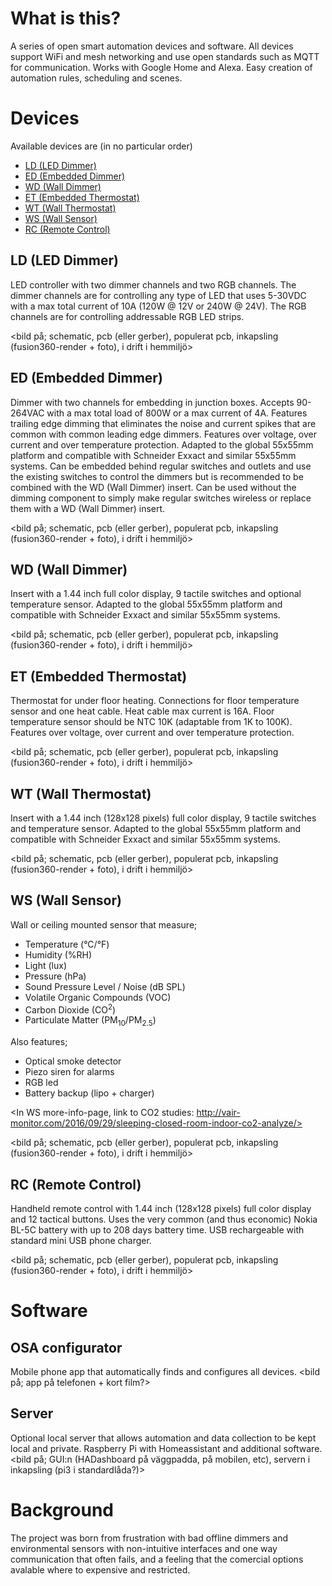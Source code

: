 # What is this?
A series of open smart automation devices and software. All devices support WiFi and mesh networking and use open standards such as MQTT for communication. Works with Google Home and Alexa. Easy creation of automation rules, scheduling and scenes.

# Devices
Available devices are (in no particular order)
* [LD (LED Dimmer)](#ld-led-dimmer)
* [ED (Embedded Dimmer)](#ed-embedded-dimmer)
* [WD (Wall Dimmer)](#wd-wall-dimmer)
* [ET (Embedded Thermostat)](#et-embedded-thermostat)
* [WT (Wall Thermostat)](#wt-wall-thermostat)
* [WS (Wall Sensor)](#ws-wall-sensor)
* [RC (Remote Control)](#rc-remote-control)

## LD (LED Dimmer)
LED controller with two dimmer channels and two RGB channels.
The dimmer channels are for controlling any type of LED that uses 5-30VDC with a max total current of 10A (120W @ 12V or 240W @ 24V).
The RGB channels are for controlling addressable RGB LED strips.

<bild på; schematic, pcb (eller gerber), populerat pcb, inkapsling (fusion360-render + foto), i drift i hemmiljö>

## ED (Embedded Dimmer)
Dimmer with two channels for embedding in junction boxes. Accepts 90-264VAC with a max total load of 800W or a max current of 4A.
Features trailing edge dimming that eliminates the noise and current spikes that are common with common leading edge dimmers.
Features over voltage, over current and over temperature protection.
Adapted to the global 55x55mm platform and compatible with Schneider Exxact and similar 55x55mm systems.
Can be embedded behind regular switches and outlets and use the existing switches to control the dimmers but is recommended to be combined with the WD (Wall Dimmer) insert.
Can be used without the dimming component to simply make regular switches wireless or replace them with a WD (Wall Dimmer) insert.

<bild på; schematic, pcb (eller gerber), populerat pcb, inkapsling (fusion360-render + foto), i drift i hemmiljö>

## WD (Wall Dimmer)
Insert with a 1.44 inch full color display, 9 tactile switches and optional temperature sensor.
Adapted to the global 55x55mm platform and compatible with Schneider Exxact and similar 55x55mm systems.

<bild på; schematic, pcb (eller gerber), populerat pcb, inkapsling (fusion360-render + foto), i drift i hemmiljö>

## ET (Embedded Thermostat)
Thermostat for under floor heating. Connections for floor temperature sensor and one heat cable.
Heat cable max current is 16A.
Floor temperature sensor should be NTC 10K (adaptable from 1K to 100K).
Features over voltage, over current and over temperature protection.

<bild på; schematic, pcb (eller gerber), populerat pcb, inkapsling (fusion360-render + foto), i drift i hemmiljö>

## WT (Wall Thermostat)
Insert with a 1.44 inch (128x128 pixels) full color display, 9 tactile switches and temperature sensor.
Adapted to the global 55x55mm platform and compatible with Schneider Exxact and similar 55x55mm systems.

<bild på; schematic, pcb (eller gerber), populerat pcb, inkapsling (fusion360-render + foto), i drift i hemmiljö>

## WS (Wall Sensor)
Wall or ceiling mounted sensor that measure;
* Temperature (°C/°F)
* Humidity (%RH)
* Light (lux)
* Pressure (hPa)
* Sound Pressure Level / Noise (dB SPL)
* Volatile Organic Compounds (VOC)
* Carbon Dioxide (CO<sup>2</sup>)
* Particulate Matter (PM<sub>10</sub>/PM<sub>2.5</sub>)

Also features;
* Optical smoke detector
* Piezo siren for alarms
* RGB led
* Battery backup (lipo + charger)

<In WS more-info-page, link to CO2 studies: http://vair-monitor.com/2016/09/29/sleeping-closed-room-indoor-co2-analyze/>

<bild på; schematic, pcb (eller gerber), populerat pcb, inkapsling (fusion360-render + foto), i drift i hemmiljö>

## RC (Remote Control)
Handheld remote control with 1.44 inch (128x128 pixels) full color display and 12 tactical buttons.
Uses the very common (and thus economic) Nokia BL-5C battery with up to 208 days battery time.
USB rechargeable with standard mini USB phone charger.

<bild på; schematic, pcb (eller gerber), populerat pcb, inkapsling (fusion360-render + foto), i drift i hemmiljö>

# Software
## OSA configurator
Mobile phone app that automatically finds and configures all devices.
<bild på; app på telefonen + kort film?>

## Server
Optional local server that allows automation and data collection to be kept local and private.
Raspberry Pi with Homeassistant and additional software.
<bild på; GUI:n (HADashboard på väggpadda, på mobilen, etc), servern i inkapsling (pi3 i standardlåda?)>

# Background
The project was born from frustration with bad offline dimmers and environmental sensors with non-intuitive interfaces and one way communication that often fails, and a feeling that the comercial options avalable where to expensive and restricted.
